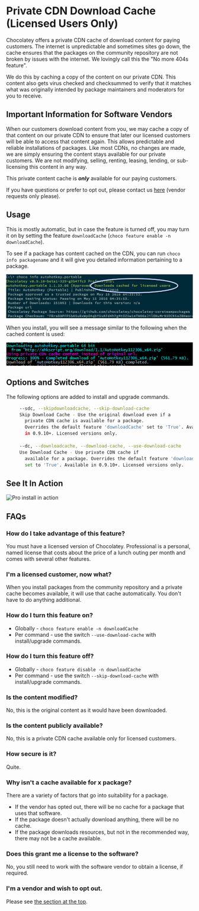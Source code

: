 # Private CDN Download Cache (Licensed Users Only)
Chocolatey offers a private CDN cache of download content for paying customers. The internet is unpredictable and sometimes sites go down, the cache ensures that the packages on the community repository are not broken by issues with the internet. We lovingly call this the "No more 404s feature".

We do this by caching a copy of the content on our private CDN. This content also gets virus checked and checksummed to verify that it matches what was originally intended by package maintainers and moderators for you to receive.

## Important Information for Software Vendors
When our customers download content from you, we may cache a copy of that content on our private CDN to ensure that later our licensed customers will be able to access that content again. This allows predictable and reliable installations of packages. Like most CDNs, no changes are made, we are simply ensuring the content stays available for our private customers. We are not modifying, selling, renting, leasing, lending, or sub-licensing this content in any way.

This private content cache is ***only*** available for our paying customers.

If you have questions or prefer to opt out, please contact us <a href="mailto:chocolateywebadmin at googlegroups dot com?subject=[Insert Your Software Name Here] - Chocolatey Community Feed Caching&body=Please fill in details of your request (remember to include the package page url, and the software name). Please remember to change the to address to a valid email address.">here</a> (vendor requests only please).

## Usage
This is mostly automatic, but in case the feature is turned off, you may turn it on by setting the feature `downloadCache` (`choco feature enable -n downloadCache`).


To see if a package has content cached on the CDN, you can run `choco info packagename` and it will give you detailed information pertaining to a package.

![choco info packagename](images/choco_info_cached.png)

When you install, you will see a message similar to the following when the cached content is used:

![Pro install with CDN cache](images/choco_install_cached.png)

## Options and Switches

The following options are added to install and upgrade commands.

~~~sh
     --sdc, --skipdownloadcache, --skip-download-cache
     Skip Download Cache - Use the original download even if a
       private CDN cache is available for a package.
       Overrides the default feature 'downloadCache' set to 'True'. Available
       in 0.9.10+. Licensed versions only.

     --dc, --downloadcache, --download-cache, --use-download-cache
     Use Download Cache - Use private CDN cache if
       available for a package. Overrides the default feature 'downloadCache'
       set to 'True'. Available in 0.9.10+. Licensed versions only.
~~~

## See It In Action

![Pro install in action](https://raw.githubusercontent.com/wiki/chocolatey/choco/images/gifs/chocopro_install_stopped.gif)

## FAQs

### How do I take advantage of this feature?
You must have a licensed version of Chocolatey. Professional is a personal, named license that costs about the price of a lunch outing per month and comes with several other features.

### I'm a licensed customer, now what?
When you install packages from the community repository and a private cache becomes available, it will use that cache automatically. You don't have to do anything additional.

### How do I turn this feature on?

* Globally - `choco feature enable -n downloadCache`
* Per command - use the switch `--use-download-cache` with install/upgrade commands.

### How do I turn this feature off?

* Globally - `choco feature disable -n downloadCache`
* Per command - use the switch `--skip-download-cache` with install/upgrade commands.

### Is the content modified?
No, this is the original content as it would have been downloaded.

### Is the content publicly available?
No, this is a private CDN cache available only for licensed customers.

### How secure is it?
Quite.

### Why isn't a cache available for x package?
There are a variety of factors that go into suitability for a package.

* If the vendor has opted out, there will be no cache for a package that uses that software.
* If the package doesn't actually download anything, there will be no cache.
* If the package downloads resources, but not in the recommended way, there may not be a cache available.

### Does this grant me a license to the software?
No, you still need to work with the software vendor to obtain a license, if required.

### I'm a vendor and wish to opt out.
Please see [the section at the top](#important-information-for-software-vendors).
